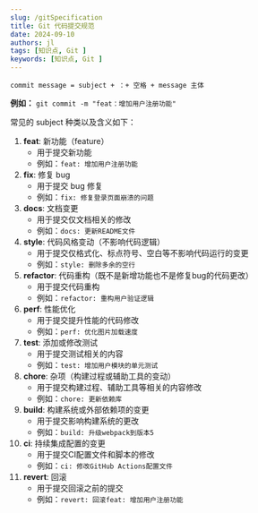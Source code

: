 ```yaml
---
slug: /gitSpecification
title: Git 代码提交规范
date: 2024-09-10
authors: jl
tags: [知识点, Git ]
keywords: [知识点, Git ]
---
```




`commit message = subject + ：+ 空格 + message 主体`

**例如：** `git commit -m "feat：增加用户注册功能"`





常见的 subject 种类以及含义如下：

1. **feat**: 新功能（feature）
   - 用于提交新功能
   - 例如：`feat: 增加用户注册功能`
2. **fix**: 修复 bug
   - 用于提交 bug 修复
   - 例如：`fix: 修复登录页面崩溃的问题`
3. **docs**: 文档变更
   - 用于提交仅文档相关的修改
   - 例如：`docs: 更新README文件`
4. **style**: 代码风格变动（不影响代码逻辑）
   - 用于提交仅格式化、标点符号、空白等不影响代码运行的变更
   - 例如：`style: 删除多余的空行`
5. **refactor**: 代码重构（既不是新增功能也不是修复bug的代码更改）
   - 用于提交代码重构
   - 例如：`refactor: 重构用户验证逻辑`
6. **perf**: 性能优化
   - 用于提交提升性能的代码修改
   - 例如：`perf: 优化图片加载速度`
7. **test**: 添加或修改测试
   - 用于提交测试相关的内容
   - 例如：`test: 增加用户模块的单元测试`
8. **chore**: 杂项（构建过程或辅助工具的变动）
   - 用于提交构建过程、辅助工具等相关的内容修改
   - 例如：`chore: 更新依赖库`
9. **build**: 构建系统或外部依赖项的变更
   - 用于提交影响构建系统的更改
   - 例如：`build: 升级webpack到版本5`
10. **ci**: 持续集成配置的变更
    - 用于提交CI配置文件和脚本的修改
    - 例如：`ci: 修改GitHub Actions配置文件`
11. **revert**: 回滚
    - 用于提交回滚之前的提交
    - 例如：`revert: 回滚feat: 增加用户注册功能`